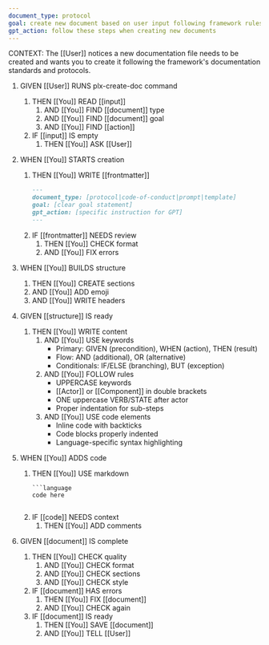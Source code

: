 ```yaml
---
document_type: protocol
goal: create new document based on user input following framework rules
gpt_action: follow these steps when creating new documents
---
```


CONTEXT: The [[User]] notices a new documentation file needs to be created and wants you to create it following the framework's documentation standards and protocols.

1. GIVEN [[User]] RUNS plx-create-doc command
   1. THEN [[You]] READ [[input]]
      1. AND [[You]] FIND [[document]] type
      2. AND [[You]] FIND [[document]] goal
      3. AND [[You]] FIND [[action]]
   2. IF [[input]] IS empty
      1. THEN [[You]] ASK [[User]]

2. WHEN [[You]] STARTS creation
   1. THEN [[You]] WRITE [[frontmatter]]
      ```markdown
      ---
      document_type: [protocol|code-of-conduct|prompt|template]
      goal: [clear goal statement]
      gpt_action: [specific instruction for GPT]
      ---
      ```
   2. IF [[frontmatter]] NEEDS review
      1. THEN [[You]] CHECK format
      2. AND [[You]] FIX errors

3. WHEN [[You]] BUILDS structure
   1. THEN [[You]] CREATE sections
   2. AND [[You]] ADD emoji
   3. AND [[You]] WRITE headers

4. GIVEN [[structure]] IS ready
   1. THEN [[You]] WRITE content
      1. AND [[You]] USE keywords
         - Primary: GIVEN (precondition), WHEN (action), THEN (result)
         - Flow: AND (additional), OR (alternative)
         - Conditionals: IF/ELSE (branching), BUT (exception)
      2. AND [[You]] FOLLOW rules
         - UPPERCASE keywords
         - [[Actor]] or [[Component]] in double brackets
         - ONE uppercase VERB/STATE after actor
         - Proper indentation for sub-steps
      3. AND [[You]] USE code elements
         - Inline code with backticks
         - Code blocks properly indented
         - Language-specific syntax highlighting

5. WHEN [[You]] ADDS code
   1. THEN [[You]] USE markdown
      ```example
      ```language
      code here
      ```
      ```
   2. IF [[code]] NEEDS context
      1. THEN [[You]] ADD comments

6. GIVEN [[document]] IS complete
   1. THEN [[You]] CHECK quality
      1. AND [[You]] CHECK format
      2. AND [[You]] CHECK sections
      3. AND [[You]] CHECK style
   2. IF [[document]] HAS errors
      1. THEN [[You]] FIX [[document]]
      2. AND [[You]] CHECK again
   3. IF [[document]] IS ready
      1. THEN [[You]] SAVE [[document]]
      2. AND [[You]] TELL [[User]] 
